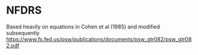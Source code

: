 # NFDRS

Based heavily on equations in Cohen et al (1985) and modified subsequently
https://www.fs.fed.us/psw/publications/documents/psw_gtr082/psw_gtr082.pdf
